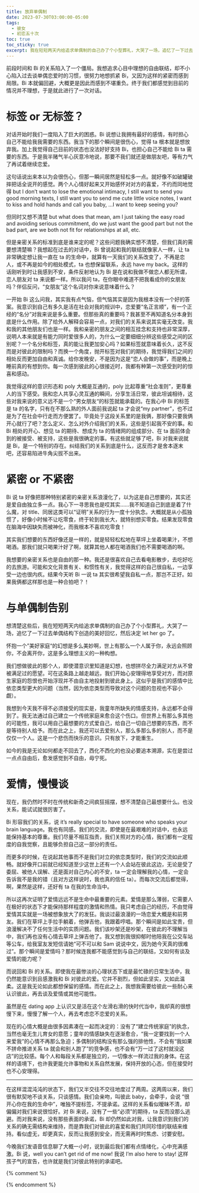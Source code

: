 ```yaml
---
title: 放弃单偶制
date: 2023-07-30T03:00:00-05:00
tags:
  - 彼女
  - 初恋五十次
toc: true
toc_sticky: true
excerpt: 我在短短两天内给追求单偶制的自己办了个小型葬礼，大哭了一场，追忆了一下过去的美好回忆，然后决定 let her go 了。
---
```


前段时间和 Bi 的关系陷入了一个僵局。我想追求心目中理想的自由联结，却不小心陷入过去谈单偶恋爱时的习惯，很努力地想抓紧 Bi，又因为这样的紧密而感到局限。Bi 本就偏回避，大概更是因此而感到不堪重负。终于我们都感觉到目前的情况并不理想，于是就此进行了一次对话。

# 标签 or 无标签？

对话开始时我们一度陷入了巨大的困惑。Bi 说想让我拥有最好的感情，有时担心自己不能给我我需要的东西。我当下的那个瞬间是很伤心，觉得 ta 根本就是想放弃我。加上我觉得自己目前的状态也没法好好支持 Bi，也担心自己不能给 Bi ta 需要的东西。于是我半赌气半心灰意冷地说，那要不我们就还是做朋友吧，等有力气了再试着继续恋爱。

这句话说出来本以为会很伤心，但那一瞬间居然是轻松多一点。就好像不如破罐破摔把话全说开的感觉。两个人心情好起来又开始感怀对对方的喜爱，不约而同地觉得 but I don’t want to lose the emotional intimacy, I still want to send you good morning texts, I still want you to send me cute little voice notes, I want to kiss and hold hands and call you baby, …I want to keep seeing you?

但同时又想不清楚 but what does that mean, am I just taking the easy road and avoiding serious commitment, do we just want the good part but not the bad part, are we both not fit for relationships at all, etc.

但是亲密关系的标准到底是谁来定的呢？这些问题我确实想不清楚，但我们真的需要想清楚嘛？我想起在过去的对话中，Bi 曾说起和我的联结就像家人一样，让 ta 非常确定想让我一直在 ta 的生命中，就算有一天我们的关系改变了，不再是恋人，或不再是如今的相处模式，ta 也想保留联系，永远 have my back。这样的话刚听到时让我感到不安，条件反射地认为 Bi 是在说和我做不做恋人都无所谓，恋人朋友对 ta 来说都一样。所以我问 ta，在你眼中难道不把我看成你的女朋友吗？伴侣反问，“女朋友”这个名词对你来说意味着什么？

一开始 Bi 这么问我，其实我有点气恼，但气恼其实是因为我根本没有一个好的答案。我意识到自己有多久是活在社会对我的规训中，恋爱要“名正言顺”，有一个正经的“名分”对我来说是多么重要。但那些真的重要吗？我甚至不再知道名分本身到底是什么作用。除了给外人解释会容易一点，对我们的关系来说其实毫无改变。我和我的其他朋友们也是一样。我和亲密的朋友之间的相互挂念和支持也非常深厚，说明人本来就是有能力同时爱很多人的，为什么一定要细细分辨这些感受之间的区别呢？一个名分和标签，真的能让我更加安心吗？如果标签就意味着长久，这不反而是对彼此的限制吗？而换一个角度，抛开标签对我们的期待，我觉得我们之间的相处反而更加自由和真诚。给你发晚安，不是因为这是“恋人会做的事”，而是晚上睡前真的有想到你。每一次感到彼此的心很接近时，我都有种第一次感受到时的惊喜和感动。

我觉得这样的意识形态和 poly 大概是互通的，poly 比起尊重“社会准则”，更尊重人的当下感受。我和恋人共享心灵互通的瞬间，分享生活日常，彼此坦诚相待，这些对我来说的意义远不是一个“男女朋友“的标签就能承载的。在我心中 Bi 的标签是 ta 的名字，只有在不那么熟的外人面前我说起 ta 才会说“my partner”，也不过是为了在社会中行走而方便罢了。毕竟处于这段关系里的是我俩，那好像只要我俩开心就行了吧？怎么定义、怎么对外介绍我们的关系，这些是引起我不安的事。和 Bi 相处的开心、想见 ta 的期待、想成为 ta 的情绪网的组成部分、在 ta 面前体会到的被接受、被支持，这些是我很确定的事。有这些就足够了吧，Bi 对我来说就是 Bi，是一个特别的存在。纠结我们的关系到底是什么，这反而才是舍本逐末吧，还容易陷进牛角尖拔不出来。

# 紧密 or 不紧密

Bi 说 ta 好像把那种特别紧密的亲密关系浪漫化了，以为这是自己想要的，其实还是爱自由独立多一点。我心下一寻思我也是哎其实……我不知道自己到底是着了什么魔，对 title、同居这类可以“证明”关系的行为一度十分执念。大概就是从小孤独惯了，好像小时候不让吃零食，终于轮到我长大，就特别想买零食。结果发现零食在脑海中因缺失而被神化，而我根本不喜欢吃零食！

其实我们想要的东西好像还是一样的，就是轻轻松松地在草坪上坐着喝果汁，不想喝酒。那我们就只喝果汁好了啊，就算其他人都在喝酒我们也不需要喝酒的啊。

我想要的亲密关系也是自由的那一种。我还是很喜欢自己去看电影散步，去吃好吃的去旅游。可能和文化背景有关、和惯性有关，我觉得这样的自己很自私，一边享受一边也很内疚。结果今天听 Bi 一说 ta 其实很希望我自私一点，那岂不正好。如果我俩都这样那也是一种合拍吧？！

# 与单偶制告别

想清楚这些后，我在短短两天内给追求单偶制的自己办了个小型葬礼，大哭了一场，追忆了一下过去单偶结构下创造的美好回忆，然后决定 let her go 了。

怀抱一个”美好家庭“的幻想是多么美妙啊，世上有那么一个人属于你，永远会照顾你，不会离开你，这是多么理想主义的一种构想。

我们想做彼此的那个人，即使潜意识里知道是幻想，也想拼尽全力满足对方从不曾被满足过的愿望。可在这条路上越走越远，我们开始心安理得地享受对方，而对原生家庭的怨恨也开始浮现并不由自主地投射到彼此身上。这似乎是我们的感情中比依恋类型更大的问题（当然，因为依恋类型而导致对这个问题的忽视也不容小觑）。

我想到今天我不得不必须接受的现实是，我童年所缺失的情感支持，永远都不会得到了。我无法通过自己建立一个传统家庭来愈合这个伤口。但世界上有那么多其他的可能性，我可以用自己最想要的方式爱自己，给自己一切自己想要的东西，而不是等待别人给予。而在此之上，我还可以去爱别人，那么多那么多的别人，而不是仅仅一个人。这是一个悲伤而快乐的意识。只有放下，才能重生。

如今的我是无论如何都走不回去了，西化不西化的也没必要追本溯源，实在是尝过一点点自由后，愈发感觉到不自由，毋宁死。


# 爱情，慢慢谈

现在，我仍然时不时在传统和新奇之间疯狂摇摆，想不清楚自己最想要什么。也没关系，能试试就很厉害了。

Bi 形容我们的关系，说 it’s really special to have someone who speaks your brain language。我也有同感。我们的交流，即使是在最艰难的对话中，也永远能保持基本的尊重。我们尽量不相互指责，我们关照对方的心情，我们都有一定程度的自我觉察，且能够负担自己这一部分的责任。

而更多的时候，在说起其他事而不是我们对立的依恋类型时，我们的交流如此顺畅。就好像开口前就已经知道至少这世上还有一个人会站在彼此这边，无论是受了委屈、被他人误解、还是面对自己内心的不安，ta 一定会理解我的心情，一定会告诉我不是我的错（且对方这样说时，我也真的信任 ta）。而每次交流后都觉得，啊，果然是这样，还好有 ta 在我的生命当中。

所以这再次证明了爱情远远不是生命中最重要的元素。爱情是那么薄弱，它需要人在极好的状态下才能保持那样程度的激情和热情。我只考虑自己的经历，不由觉得爱情其实就是一场被想象放大了的发狂。我谈过最浪漫的一场恋爱大概是和前男友。我们在草坪上手拉手躺着，他弹吉他，我跟着哼唱。那个瞬间是如此宝贵，但浪漫解决不了任何生活中的实质问题。我们该吵架还是吵架，在彼此的不理解当中，我们再也没有心情去草坪上弹吉他了。我又想到我很抑郁时他陪我在公交车站等公车，给我室友发短信请她“可不可以和 Sam 说说中文，因为她今天真的很难过”。那个瞬间是爱情吗？那时候连我都不能感觉到与自己的联结，又如何有谈及爱情的能力呢？

而说回和 Bi 的关系。即使我在最惨淡的心理状态下或是最忙碌的日常生活中，我仍然能意识到且感激我和 Bi 对彼此的爱。它并不剧烈，但如此坚实，又如此温柔。这是我无论如此都想保留的感情。而在此之上，我想我需要给彼此一些耐心来认识彼此，再去谈及爱情或其他可能性。

虽然是在 dating app 上认识又是活在这个左滑右滑的快时代当中，我却真的很想慢下来，慢慢了解一个人，再去考虑恋不恋爱的关系。

现在的心情大概是由很多因素凑在一起而决定的：没有了“建立传统家庭”的执念，当然也毫无生儿育女的意愿；童年的情感缺失在逐渐愈合，“我一定要找到一个人来爱我”的心情不再那么急迫；多偶制的结构没有那么强的排他性，不会有“我如果不拼命推进关系 ta 就会和别人跑了”的竞争感，也不会有“万一过了这村就没这店”的比较感。每个人和每段关系都是独立的，一切像水一样流过我的身体。在这样的语境下，也许我更能允许事物和关系自然发展，保持开放的心态，但在接受时也不心安理得。

---

在这样混混沌沌的状态下，我们又半交往不交往地度过了两周。这两周以来，我们很有默契地不谈关系，只谈感情。我们会亲吻，叫彼此 baby，会牵手，会说 “很开心你在我的生命中”，唯独不提标签，不提承诺。这样的关系看似暧昧不清，却偏偏对我们来说很恰好。对 Bi 来说，没有了一些“必须”的期待，ta 反而没那么逃避。而对我来说，没有那些表面的承诺，Bi 却仍然如此对我，让我意识到我们的关系的确无需结构来维持，而是靠我们对彼此的喜爱和我们共同珍惜的联结来维持。看似虚无，却更真实，反而让我感到安全，而无需再时时焦虑、讨要安慰。

今晚我们发语音信息聊了大概一小时，说到最后我们都有点情绪化，心中充满感激。Bi 说，well you can’t get rid of me now! 我说 I’m also here to stay! 这样孩子气的宣告，也许就是我们对彼此特别的承诺吧。

{% comment %}



{% endcomment %}
